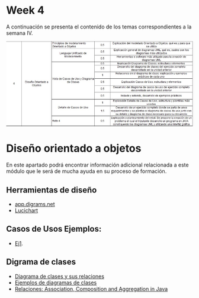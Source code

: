 # Week 4
A continuación se presenta el contenido de los temas correspondientes a la semana IV. 

![](https://github.com/crodrigr/mintic_ciclo_2/blob/main/recursos/img/contenido_semana_4.jpg)

# Diseño orientado a objetos

En este apartado podrá encontrar información adicional relacionada a este módulo que le será de mucha ayuda en su proceso de formación.

## Herramientas de diseño
- [app.digrams.net](https://app.diagrams.net/)
- [Lucichart](https://www.lucidchart.com/pages/es/tutorial-de-diagrama-de-clases-uml)

## Casos de Usos Ejemplos:
- [Ej1](https://www.codecompiling.net/files/slides/UML_clase_02_UML_casos_de_uso.pdf).

## Digrama de clases 
- [Diagrama de clases y sus relaciones](http://elvex.ugr.es/decsai/java/pdf/3c-relaciones.pdf)
- [Ejemplos de diagramas de clases](https://creately.com/blog/es/diagramas/tutorial-de-diagrama-de-clases/)
- [Relaciones: Association, Composition and Aggregation in Java](https://www.geeksforgeeks.org/association-composition-aggregation-java/) 



